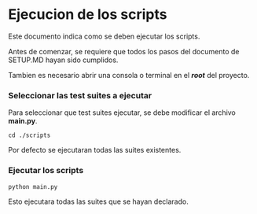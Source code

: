 # Ejecucion de los scripts

Este documento indica como se deben ejecutar los scripts.

Antes de comenzar, se requiere que todos los pasos del documento de SETUP.MD hayan sido cumplidos.

Tambien es necesario abrir una consola o terminal en el ***root*** del proyecto.

### Seleccionar las test suites a ejecutar

Para seleccionar que test suites ejecutar, se debe modificar el archivo **main.py**.

`cd ./scripts`

Por defecto se ejecutaran todas las suites existentes.


### Ejecutar los scripts


`python main.py`

Esto ejecutara todas las suites que se hayan declarado.
